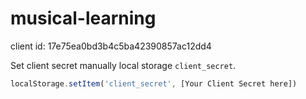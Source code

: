 # musical-learning

client id: 17e75ea0bd3b4c5ba42390857ac12dd4

Set client secret manually local storage `client_secret`.

```js
localStorage.setItem('client_secret', [Your Client Secret here])
```
